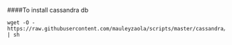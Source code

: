 ####To install cassandra db
```
wget -O - https://raw.githubusercontent.com/mauleyzaola/scripts/master/cassandra/cassandra.install.sh | sh
```
